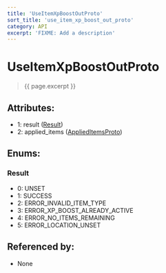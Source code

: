 ```yaml
---
title: 'UseItemXpBoostOutProto'
sort_title: 'use_item_xp_boost_out_proto'
category: API
excerpt: 'FIXME: Add a description'
---
```


[comment]: <> (THIS PART IS GENERATED - AKA DON'T EDIT THIS PART MANUALLY)

# UseItemXpBoostOutProto

> {{ page.excerpt }}

## Attributes:

- 1: result ([Result](#result))
- 2: applied_items ([AppliedItemsProto](../AppliedItemsProto/))

## Enums:

### Result
- 0: UNSET
- 1: SUCCESS
- 2: ERROR_INVALID_ITEM_TYPE
- 3: ERROR_XP_BOOST_ALREADY_ACTIVE
- 4: ERROR_NO_ITEMS_REMAINING
- 5: ERROR_LOCATION_UNSET

## Referenced by:

- None

[comment]: <> (YOU CAN EDIT AFTER THIS)
